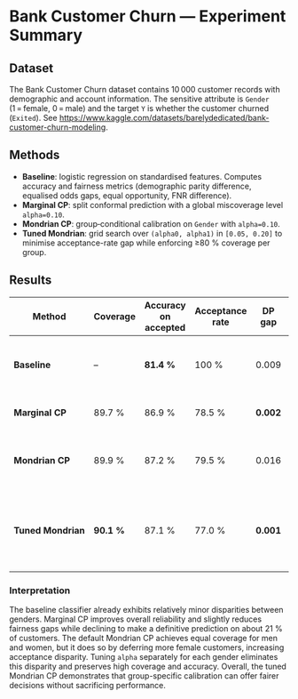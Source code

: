 # Bank Customer Churn — Experiment Summary

## Dataset

The Bank Customer Churn dataset contains 10 000 customer records with
demographic and account information.  The sensitive attribute is
`Gender` (1 = female, 0 = male) and the target `Y` is whether the
customer churned (`Exited`).  See
<https://www.kaggle.com/datasets/barelydedicated/bank-customer-churn-modeling>.

## Methods

- **Baseline**: logistic regression on standardised features.  Computes
  accuracy and fairness metrics (demographic parity difference,
  equalised odds gaps, equal opportunity, FNR difference).
- **Marginal CP**: split conformal prediction with a global
  miscoverage level `alpha=0.10`.
- **Mondrian CP**: group‐conditional calibration on `Gender` with
  `alpha=0.10`.
- **Tuned Mondrian**: grid search over `(alpha0, alpha1)` in
  `[0.05, 0.20]` to minimise acceptance-rate gap while enforcing
  ≥80 % coverage per group.

## Results

| Method | Coverage | Accuracy on accepted | Acceptance rate | DP gap | EO gap | Remarks |
|-------|----------|----------------------|-----------------|-------|-------|---------|
| **Baseline** | – | **81.4 %** | 100 % | 0.009 | 0.022 | Naïve model; small gender disparity |
| **Marginal CP** | 89.7 % | 86.9 % | 78.5 % | **0.002** | **0.006** | Coverage ↑, fairness improved |
| **Mondrian CP** | 89.9 % | 87.2 % | 79.5 % | 0.016 | 0.078 | Coverage parity, but female acceptance lower |
| **Tuned Mondrian** | **90.1 %** | 87.1 % | 77.0 % | **0.001** | **0.008** | Nearly perfect acceptance parity and very small fairness gaps |

### Interpretation

The baseline classifier already exhibits relatively minor disparities
between genders.  Marginal CP improves overall reliability and
slightly reduces fairness gaps while declining to make a definitive
prediction on about 21 % of customers.  The default Mondrian CP
achieves equal coverage for men and women, but it does so by deferring
more female customers, increasing acceptance disparity.  Tuning
`alpha` separately for each gender eliminates this disparity and
preserves high coverage and accuracy.  Overall, the tuned
Mondrian CP demonstrates that group-specific calibration can offer
fairer decisions without sacrificing performance.
